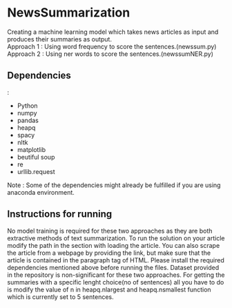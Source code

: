 # NewsSummarization
Creating a machine learning model which takes news articles as input and produces their summaries as output.
<br>
Approach 1 : Using word frequency to score the sentences.(newssum.py)
<br>
Approach 2 : Using ner words to score the sentences.(newssumNER.py)
<br>
<h2>Dependencies</h2>:
<ul>
<li>Python</li>
<li>numpy</li>
<li>pandas</li>
<li>heapq</li>
<li>spacy</li> 
<li>nltk</li>
<li>matplotlib</li>
<li>beutiful soup</li>
<li>re</li>
<li>urllib.request</li>
</ul>
Note : Some of the dependencies might already be fulfilled if you are using anaconda environment.
<h2>Instructions for running </h2> No model training is required for these two approaches as they are both extractive methods of text summarization. To run the solution on your article modify the path in the section with loading the article. You can also scrape the article from a webpage by providing the link, but make sure that the article is contained in the paragraph tag of HTML. Please install the required dependencies mentioned above before running the files. Dataset provided in the repository is non-significant  for these two approaches. For getting the summaries with a specific lenght choice(no of sentences) all you have to do is modify the value of n in heapq.nlargest and heapq.nsmallest function which is currently set to 5 sentences.

